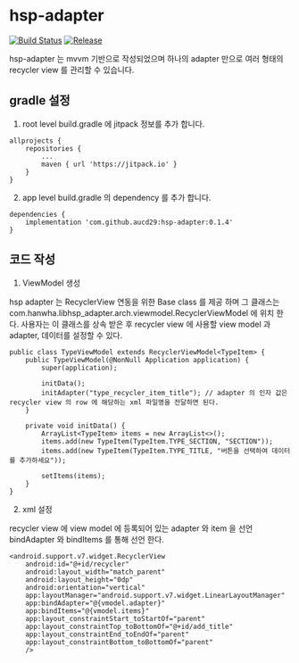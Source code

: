 
# hsp-adapter
[![Build Status](https://travis-ci.org/aucd29/hsp-adapter.svg?branch=master)](https://travis-ci.org/aucd29/hsp-adapter)
[![Release](https://jitpack.io/v/aucd29/hsp-adapter.svg)](https://jitpack.io/#aucd29/hsp-adapter)

hsp-adapter 는 mvvm 기반으로 작성되었으며 하나의 adapter 만으로 여러 형태의 recycler view 를 관리할 수 있습니다.


## gradle 설정
1. root level build.gradle 에 jitpack 정보를 추가 합니다.
```
allprojects {
	repositories {
		...
		maven { url 'https://jitpack.io' }
	}
}
```
2. app level build.gradle 의 dependency 를 추가 합니다.
```
dependencies {
	implementation 'com.github.aucd29:hsp-adapter:0.1.4'
}
```

## 코드 작성

1. ViewModel 생성

hsp adapter 는 RecyclerView 연동을 위한 Base class 를 제공 하며 그 클래스는 com.hanwha.libhsp_adapter.arch.viewmodel.RecyclerViewModel 에 위치 한다.
사용자는 이 클래스를 상속 받은 후 recycler view 에 사용할 view model 과 adapter, 데이터를 설정할 수 있다.
```
public class TypeViewModel extends RecyclerViewModel<TypeItem> {
    public TypeViewModel(@NonNull Application application) {
        super(application);

        initData();
        initAdapter("type_recycler_item_title"); // adapter 의 인자 값은 recycler view 의 row 에 해당하는 xml 파일명을 전달하면 된다.
    }

    private void initData() {
        ArrayList<TypeItem> items = new ArrayList<>();
        items.add(new TypeItem(TypeItem.TYPE_SECTION, "SECTION"));
        items.add(new TypeItem(TypeItem.TYPE_TITLE, "버튼을 선택하여 데이터를 추가하세요"));

        setItems(items);
    }
}
```

2. xml 설정

recycler view 에 view model 에 등록되어 있는 adapter 와 item 을 선언 bindAdapter 와 bindItems 를 통해 선언 한다.
```
<android.support.v7.widget.RecyclerView
    android:id="@+id/recycler"
    android:layout_width="match_parent"
    android:layout_height="0dp"
    android:orientation="vertical"
    app:layoutManager="android.support.v7.widget.LinearLayoutManager"
    app:bindAdapter="@{vmodel.adapter}"
    app:bindItems="@{vmodel.items}"
    app:layout_constraintStart_toStartOf="parent"
    app:layout_constraintTop_toBottomOf="@+id/add_title"
    app:layout_constraintEnd_toEndOf="parent"
    app:layout_constraintBottom_toBottomOf="parent"
    />
```
